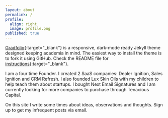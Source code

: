 ```yaml
---
layout: about
permalink: /
profile:
  align: right
  image: profile.png
published: true
---
```


[Gradfolio](https://github.com/jitinnair1/gradfolio){:target="_blank"} is a responsive, dark-mode ready Jekyll theme designed keeping academia in mind. The easiest way to install the theme is to fork it using GitHub. Check the README file for [instructions](https://github.com/jitinnair1/gradfolio#installation){:target="_blank"}.

I am a four time Founder. I created 2 SaaS companies: Dealer Ignition, Sales Ignition and CRM Refresh. I also founded Lux Skin Oils with my children to help teach them about startups. I bought Next Email Signatures and I am currently looking for more companies to purchase through Tenacious Capital. 

On this site I write some times about ideas, observations and thoughts. Sign up to get my infrequent posts via email. 
